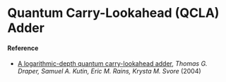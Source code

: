 # Quantum Carry-Lookahead (QCLA) Adder

#### Reference

* [A logarithmic-depth quantum carry-lookahead adder](https://arxiv.org/abs/quant-ph/0406142), *Thomas G. Draper, Samuel A. Kutin, Eric M. Rains, Krysta M. Svore* (2004)